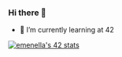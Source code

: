 ### Hi there 👋

- 🌱 I’m currently learning at 42

[![emenella's 42 stats](https://badge42.vercel.app/api/v2/cl1lx4s2c000609mnvolw1jvq/stats?cursusId=21&coalitionId=16)](https://github.com/JaeSeoKim/badge42)

